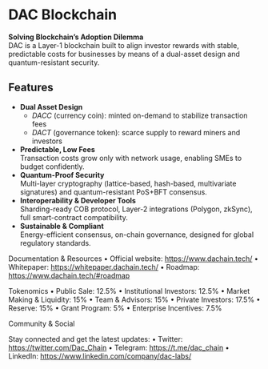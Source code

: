 # DAC Blockchain

**Solving Blockchain’s Adoption Dilemma**  
DAC is a Layer-1 blockchain built to align investor rewards with stable, predictable costs for businesses by means of a dual-asset design and quantum-resistant security.

## Features  
- **Dual Asset Design**  
  - _DACC_ (currency coin): minted on-demand to stabilize transaction fees  
  - _DACT_ (governance token): scarce supply to reward miners and investors  
- **Predictable, Low Fees**  
  Transaction costs grow only with network usage, enabling SMEs to budget confidently.  
- **Quantum-Proof Security**  
  Multi-layer cryptography (lattice-based, hash-based, multivariate signatures) and quantum-resistant PoS+BFT consensus.  
- **Interoperability & Developer Tools**  
  Sharding-ready COB protocol, Layer-2 integrations (Polygon, zkSync), full smart-contract compatibility.  
- **Sustainable & Compliant**  
  Energy-efficient consensus, on-chain governance, designed for global regulatory standards.

Documentation & Resources
	•	Official website: https://www.dachain.tech/
	•	Whitepaper: https://whitepaper.dachain.tech/
	•	Roadmap: https://www.dachain.tech/#roadmap

Tokenomics
	•	Public Sale: 12.5%
	•	Institutional Investors: 12.5%
	•	Market Making & Liquidity: 15%
	•	Team & Advisors: 15%
	•	Private Investors: 17.5%
	•	Reserve: 15%
	•	Grant Program: 5%
	•	Enterprise Incentives: 7.5%

Community & Social

Stay connected and get the latest updates:
	•	Twitter: https://twitter.com/Dac_Chain
	•	Telegram: https://t.me/dac_chain
	•	LinkedIn: https://www.linkedin.com/company/dac-labs/
